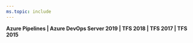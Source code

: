 ```yaml
---
ms.topic: include
---
```


**Azure Pipelines | Azure DevOps Server 2019 | TFS 2018 | TFS 2017 | TFS 2015**
